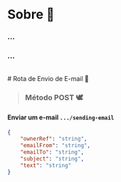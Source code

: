 # Sobre 💾

### ...

### ...

<br>
# Rota de Envio de E-mail 📖

> ### Método POST 🕊️
#### Enviar um e-mail `.../sending-email`

```json
{
    "ownerRef": "string",
    "emailFrom": "string",
    "emailTo": "string",
    "subject": "string",
    "text": "string"
}
```
